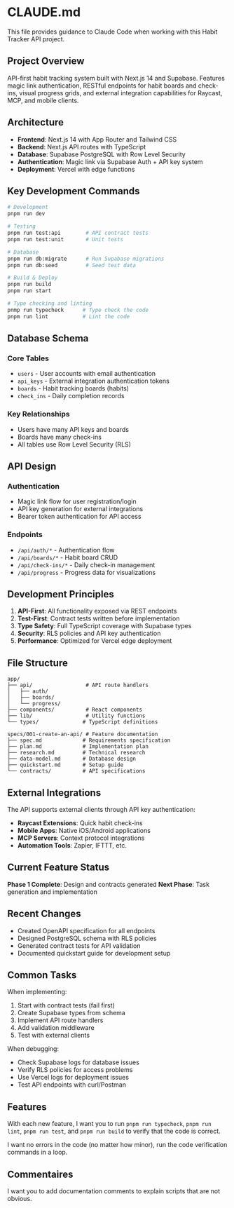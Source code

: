 # CLAUDE.md

This file provides guidance to Claude Code when working with this Habit Tracker API project.

## Project Overview

API-first habit tracking system built with Next.js 14 and Supabase. Features magic link authentication, RESTful endpoints for habit boards and check-ins, visual progress grids, and external integration capabilities for Raycast, MCP, and mobile clients.

## Architecture

- **Frontend**: Next.js 14 with App Router and Tailwind CSS
- **Backend**: Next.js API routes with TypeScript
- **Database**: Supabase PostgreSQL with Row Level Security
- **Authentication**: Magic link via Supabase Auth + API key system
- **Deployment**: Vercel with edge functions

## Key Development Commands

```bash
# Development
pnpm run dev

# Testing
pnpm run test:api        # API contract tests
pnpm run test:unit       # Unit tests

# Database
pnpm run db:migrate      # Run Supabase migrations
pnpm run db:seed         # Seed test data

# Build & Deploy
pnpm run build
pnpm run start

# Type checking and linting
pnmp run typecheck      # Type check the code
pnpm run lint           # Lint the code

```

## Database Schema

### Core Tables

- `users` - User accounts with email authentication
- `api_keys` - External integration authentication tokens
- `boards` - Habit tracking boards (habits)
- `check_ins` - Daily completion records

### Key Relationships

- Users have many API keys and boards
- Boards have many check-ins
- All tables use Row Level Security (RLS)

## API Design

### Authentication

- Magic link flow for user registration/login
- API key generation for external integrations
- Bearer token authentication for API access

### Endpoints

- `/api/auth/*` - Authentication flow
- `/api/boards/*` - Habit board CRUD
- `/api/check-ins/*` - Daily check-in management
- `/api/progress` - Progress data for visualizations

## Development Principles

1. **API-First**: All functionality exposed via REST endpoints
2. **Test-First**: Contract tests written before implementation
3. **Type Safety**: Full TypeScript coverage with Supabase types
4. **Security**: RLS policies and API key authentication
5. **Performance**: Optimized for Vercel edge deployment

## File Structure

```text
app/
├── api/                 # API route handlers
│   ├── auth/
│   ├── boards/
│   └── progress/
├── components/          # React components
├── lib/                 # Utility functions
└── types/              # TypeScript definitions

specs/001-create-an-api/ # Feature documentation
├── spec.md             # Requirements specification
├── plan.md             # Implementation plan
├── research.md         # Technical research
├── data-model.md       # Database design
├── quickstart.md       # Setup guide
└── contracts/          # API specifications
```

## External Integrations

The API supports external clients through API key authentication:

- **Raycast Extensions**: Quick habit check-ins
- **Mobile Apps**: Native iOS/Android applications
- **MCP Servers**: Context protocol integrations
- **Automation Tools**: Zapier, IFTTT, etc.

## Current Feature Status

**Phase 1 Complete**: Design and contracts generated
**Next Phase**: Task generation and implementation

## Recent Changes

- Created OpenAPI specification for all endpoints
- Designed PostgreSQL schema with RLS policies
- Generated contract tests for API validation
- Documented quickstart guide for development setup

## Common Tasks

When implementing:

1. Start with contract tests (fail first)
2. Create Supabase types from schema
3. Implement API route handlers
4. Add validation middleware
5. Test with external clients

When debugging:

- Check Supabase logs for database issues
- Verify RLS policies for access problems
- Use Vercel logs for deployment issues
- Test API endpoints with curl/Postman

## Features

With each new feature, I want you to run `pnpm run typecheck`, `pnpm run lint`, `pnpm run test`, and `pnpm run build` to verify that the code is correct.

I want no errors in the code (no matter how minor), run the code verification commands in a loop.

## Commentaires

I want you to add documentation comments to explain scripts that are not obvious.

